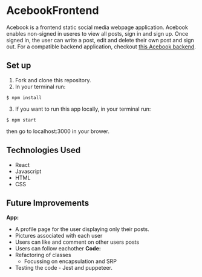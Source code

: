 # AcebookFrontend
Acebook is a frontend static social media webpage application. Acebook enables non-signed in useres to view all posts, sign in and sign up. Once signed in, the user can write a post, edit and delete their own post and sign out.
For a compatible backend application, checkout [this Acebook backend](https://github.com/dan-holmes/acebook-District-13).

## Set up
1) Fork and clone this repository.
2) In your terminal run:
```
$ npm install
```
3) If you want to run this app locally, in your terminal run:
```
$ npm start
```
then go to localhost:3000 in your brower.


## Technologies Used
- React 
- Javascript
- HTML
- CSS

## Future Improvements
**App:**
- A profile page for the user displaying only their posts.
- Pictures associated with each user
- Users can like and comment on other users posts
- Users can follow eachother
**Code:**
- Refactoring of classes 
  - Focussing on encapsulation and SRP
- Testing the code - Jest and puppeteer.
